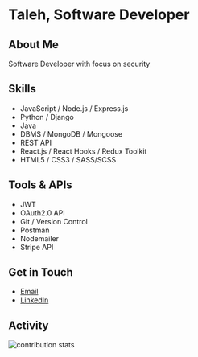 # Taleh, Software Developer


## About Me
Software Developer with focus on security

## Skills
- JavaScript / Node.js / Express.js
- Python / Django
- Java
- DBMS / MongoDB / Mongoose
- REST API
- React.js / React Hooks / Redux Toolkit
- HTML5 / CSS3 / SASS/SCSS

## Tools & APIs
- JWT
- OAuth2.0 API
- Git / Version Control
- Postman
- Nodemailer
- Stripe API

## Get in Touch

- [Email](alhuseynov.taleh@gmail.com)
- [LinkedIn](https://www.linkedin.com/in/taleh-alhuseynov/)

## Activity
<p><img align="center" src="https://github-readme-streak-stats.herokuapp.com/?user=talehafandi&" alt="contribution stats" /></p>
